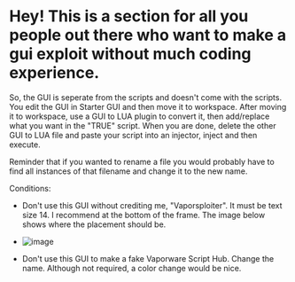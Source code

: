 # Hey! This is a section for all you people out there who want to make a gui exploit without much coding experience.

So, the GUI is seperate from the scripts and doesn't come with the scripts. You edit the GUI in Starter GUI and then move it to workspace. After moving it to workspace,
use a GUI to LUA plugin to convert it, then add/replace what you want in the "TRUE" script. When you are done, delete the other GUI to LUA file and paste your script 
into an injector, inject and then execute.

Reminder that if you wanted to rename a file you would probably have to find all instances of that filename and change it to the new name.

Conditions:

* Don't use this GUI without crediting me, "Vaporsploiter". It must be text size 14. I recommend at the bottom of the frame. The image below shows where the placement should be.
* ![image](https://user-images.githubusercontent.com/77796853/111028865-616fb580-83f1-11eb-8e9d-a5ee8f72b9d7.png)

* Don't use this GUI to make a fake Vaporware Script Hub. Change the name. Although not required, a color change would be nice.

